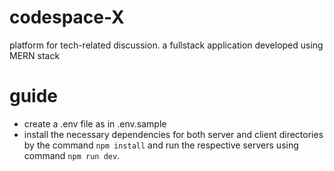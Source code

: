# codespace-X

platform for tech-related discussion.
a fullstack application developed using MERN stack

# guide

- create a .env file as in .env.sample
- install the necessary dependencies for both server and client directories by the command `npm install`
  and run the respective servers using command `npm run dev`.
